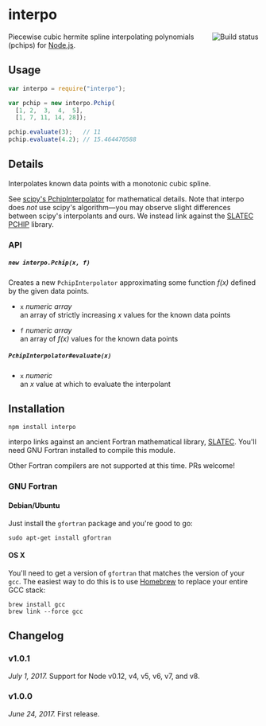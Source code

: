 # interpo

<a href="https://travis-ci.org/WhoopInc/interpo">
  <img src="https://travis-ci.org/WhoopInc/interpo.svg?branch=master"
    alt="Build status" align="right">
</a>

Piecewise cubic hermite spline interpolating polynomials (pchips) for [Node.js].

## Usage

```js
var interpo = require("interpo");

var pchip = new interpo.Pchip(
  [1, 2,  3,  4,  5],
  [1, 7, 11, 14, 28]);

pchip.evaluate(3);   // 11
pchip.evaluate(4.2); // 15.464470588
```

## Details

Interpolates known data points with a monotonic cubic spline.

See [scipy's PchipInterpolator][scipy-pchip] for mathematical details. Note that
interpo does *not* use scipy's algorithm—you may observe slight differences
between scipy's interpolants and ours. We instead link against the [SLATEC
PCHIP][pchdoc] library.

### API

##### `new interpo.Pchip(x, f)`

Creates a new `PchipInterpolator` approximating some function *f(x)* defined
by the given data points.

* `x` *numeric array*  
 an array of strictly increasing *x* values for the known data points

* `f` *numeric array*  
 an array of *f(x)* values for the known data points

##### `PchipInterpolator#evaluate(x)`

* `x` *numeric*  
 an *x* value at which to evaluate the interpolant

## Installation

```
npm install interpo
```

interpo links against an ancient Fortran mathematical library, [SLATEC]. You'll
need GNU Fortran installed to compile this module.

Other Fortran compilers are not supported at this time. PRs welcome!

### GNU Fortran

#### Debian/Ubuntu

Just install the `gfortran` package and you're good to go:

```
sudo apt-get install gfortran
```

#### OS X

You'll need to get a version of `gfortran` that matches the version of your
`gcc`. The easiest way to do this is to use [Homebrew] to replace your entire
GCC stack:

```
brew install gcc
brew link --force gcc
```

## Changelog

### v1.0.1

*July 1, 2017.* Support for Node v0.12, v4, v5, v6, v7, and v8.

### v1.0.0

*June 24, 2017.* First release.

[homebrew]: http://brew.sh
[node.js]: http://nodejs.org
[pchdoc]: http://www.netlib.org/slatec/pchip/pchdoc.f
[scipy-pchip]: http://docs.scipy.org/doc/scipy-dev/reference/generated/scipy.interpolate.PchipInterpolator.html
[slatec]: http://www.netlib.org/slatec/
